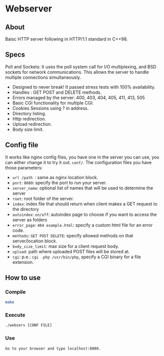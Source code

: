 # Webserver

## About

Baisc HTTP server following in HTTP/1.1 standard in C++98. 

## Specs
Poll and Sockets: It uses the poll system call for I/O multiplexing, and BSD sockets for network communications. This allows the server to handle multiple connections simultaneously.
- Designed to never break! It passed stress tests with 100% availability.
- Handles : GET POST and DELETE methods.
- Errors managed by the server: 400, 403, 404, 405, 411, 413, 505 
- Basic CGI functionality for multiple CGI.
- Cookies Sessions using ? in address.
- Directory listing.
- Http redirection.
- Upload redirection.
- Body size limit.

## Config file

It works like nginx config files, you have one in the server you can use, you can either change it to try it out. `conf/`.
The configuration files you have those parameters:
- `url /path `: same as nginx location block.
- `port`: `8080`: specify the port to run your server.
- `server_name`: optional list of names that will be used to determine the server
- `root`: root folder of the server.
- `index`: index file that should return when client makes a GET request to the directory
- `autoindex`: `on/off`: autoindex page to choose if you want to access the server as folders
- `error_page`: `404 example.html`: specify a custom html file for an error code.
- `methods`: `GET POST DELETE`: specify allowed methods on that server/location block.
- `body_size_limit`: max size for a client request body.
- `upload`: path where uploaded POST  files will be stored at.
- `cgi`: p.e.: `cgi .php /usr/bin/php`, specify a CGI binary for a file extension.

## How to use

### Compile
```sh
make
```
### Execute
```sh
./webserv [CONF FILE]
```
### Use
```sh
Go to your browser and type localhost:8080.
```
##

